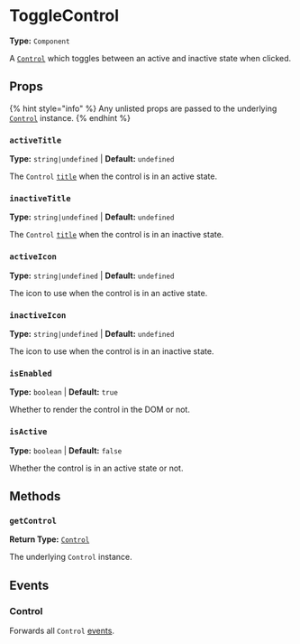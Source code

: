 # ToggleControl

**Type:** `Component`

A [`Control`](./control.md) which toggles between an active and inactive state when clicked.

## Props

{% hint style="info" %}
Any unlisted props are passed to the underlying [`Control`](./control.md) instance.
{% endhint %}

### `activeTitle`

**Type:** `string|undefined` | **Default:** `undefined`

The `Control` [`title`](./control.md#title) when the control is in an active state.

### `inactiveTitle`

**Type:** `string|undefined` | **Default:** `undefined`

The `Control` [`title`](./control.md#title) when the control is in an inactive state.

### `activeIcon`

**Type:** `string|undefined` | **Default:** `undefined`

The icon to use when the control is in an active state.

### `inactiveIcon`

**Type:** `string|undefined` | **Default:** `undefined`

The icon to use when the control is in an inactive state.

### `isEnabled`

**Type:** `boolean` | **Default:** `true`

Whether to render the control in the DOM or not.

### `isActive`

**Type:** `boolean` | **Default:** `false`

Whether the control is in an active state or not.

## Methods

### `getControl`

**Return Type:** [`Control`](./control.md)

The underlying `Control` instance.

## Events

### Control

Forwards all `Control` [events](./control.md#events).

